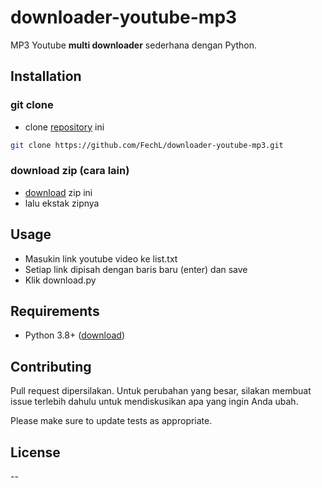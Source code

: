 # downloader-youtube-mp3

MP3 Youtube **multi downloader** sederhana dengan Python.

## Installation

### git clone

* clone [repository](https://github.com/FechL/downloader-youtube-mp3.git) ini

```bash
git clone https://github.com/FechL/downloader-youtube-mp3.git
```

### download zip (cara lain)

* [download](https://github.com/FechL/downloader-youtube-mp3/archive/refs/heads/master.zip) zip ini
* lalu ekstak zipnya

## Usage

- Masukin link youtube video ke list.txt
- Setiap link dipisah dengan baris baru (enter) dan save
- Klik download.py

## Requirements

* Python 3.8+ ([download](https://www.python.org/downloads/))

## Contributing
Pull request dipersilakan. Untuk perubahan yang besar, silakan membuat issue terlebih dahulu untuk mendiskusikan apa yang ingin Anda ubah.

Please make sure to update tests as appropriate.

## License

--
